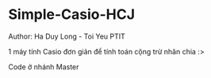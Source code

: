 # Simple-Casio-HCJ
Author: Ha Duy Long - Toi Yeu PTIT

1 máy tính Casio đơn giản để tính toán cộng trừ nhân chia :>

Code ở nhánh Master
